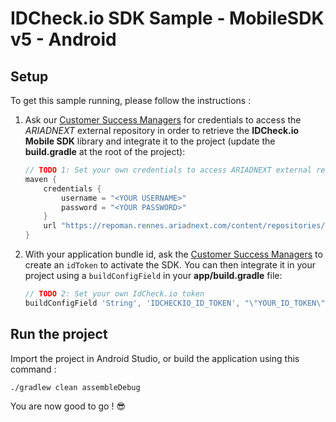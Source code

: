 # IDCheck.io SDK Sample - MobileSDK v5 - Android #

## Setup ##

To get this sample running, please follow the instructions :

1. Ask our [Customer Success Managers](mailto:csm@ariadnext.com) for credentials to access the *ARIADNEXT* external repository in order to retrieve the **IDCheck.io Mobile SDK** library and integrate it to the project (update the **build.gradle** at the root of the project):

   ```groovy
   // TODO 1: Set your own credentials to access ARIADNEXT external repository in order to access SDK library download
   maven {
       credentials {
           username = "<YOUR USERNAME>"
           password = "<YOUR PASSWORD>"
       }
       url "https://repoman.rennes.ariadnext.com/content/repositories/com.ariadnext.idcheckio/"
   }
   ```

2. With your application bundle id, ask the [Customer Success Managers](mailto:csm@ariadnext.com) to create an `idToken` to activate the SDK. You can then integrate it in your project using a `buildConfigField` in your **app/build.gradle** file:

   ```groovy
   // TODO 2: Set your own IdCheck.io token
   buildConfigField 'String', 'IDCHECKIO_ID_TOKEN', "\"YOUR_ID_TOKEN\""
   ```
   
## Run the project

Import the project in Android Studio, or build the application using this command : 

```shell
./gradlew clean assembleDebug
```

You are now good to go ! 😎
